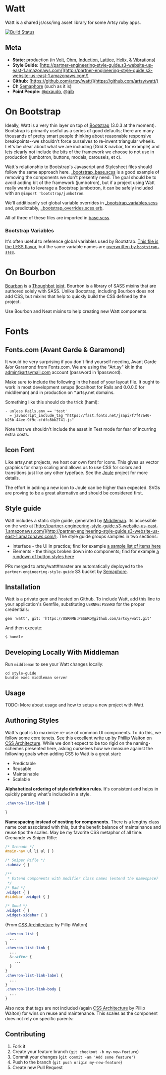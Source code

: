 # Watt

Watt is a shared js/css/img asset library for some Artsy ruby apps.

[![Build Status](https://semaphoreci.com/api/v1/projects/7ea367a5-f53f-42c1-89f8-fe2f768f18ab/188343/badge.svg)](https://semaphoreci.com/artsy-it/watt)

Meta
---

* __State:__ production (in [Volt](https://github.com/artsy/volt/), [Ohm](https://github.com/artsy/ohm/), [Induction](https://github.com/artsy/induction/), [Lattice](https://github.com/artsy/lattice/), [Helix](https://github.com/artsy/helix/), & [Vibrations](https://github.com/artsy/vibrations/))
* __Style Guide:__ [http://partner-engineering-style-guide.s3-website-us-east-1.amazonaws.com/](http://partner-engineering-style-guide.s3-website-us-east-1.amazonaws.com/)
* __Github:__ [https://github.com/artsy/watt/](https://github.com/artsy/watt/)
* __CI:__ [Semaphore](https://semaphoreci.com/artsy-it/watt) (such as it is)
* __Point People:__ [@oxaudo](https://github.com/oxaudo), [@gib](https://github.com/gib)

# On Bootstrap

Ideally, Watt is a very thin layer on top of [Bootstrap](http://getbootstrap.com/) (3.0.3 at the moment). Bootstrap is primarily useful as a series of good defaults; there are many thousands of pretty smart people thinking about reasonable responsive breakpoints--we shouldn't force ourselves to re-invent triangular wheels. Let's be clear about what we are including (Grid &amp; navbar, for example) and lets clearly not include the bits of the framework we choose to not use in production (jumbotron, buttons, modals, carousels, et c).

Watt's relationship to Bootstrap's Javascript and Stylesheet files should follow the same approach here. [_bootstrap_base.scss](https://github.com/artsy/watt/blob/master/vendor/assets/stylesheets/watt/_bootstrap_base.scss) is a good example of removing the components we don't presently need. The goal should be to avoid adding bit of the framework (jumbotron), but if a project using Watt really wants to leverage a Bootstrap jumbotron, it can be safely included with an `@import 'bootstrap/jumbotron`.

We'll additioanlly set global variable overrides in [_bootstrap_variables.scss](https://github.com/artsy/watt/blob/master/vendor/assets/stylesheets/watt/_bootstrap_variables.scss) and, predictably, [_bootstrap_overrides.scss.erb](https://github.com/artsy/watt/blob/master/vendor/assets/stylesheets/watt/_bootstrap_overrides.scss).

All of three of these files are imported in [base.scss](https://github.com/artsy/watt/blob/master/vendor/assets/stylesheets/watt/base.scss).

### Bootstrap Variables
It's often useful to reference global variables used by Bootstrap. [This file is the LESS flavor](https://github.com/twbs/bootstrap/blob/master/less/variables.less), but the same variable names are [overwritten by `bootstrap-sass`](https://github.com/twbs/bootstrap-sass/blob/master/vendor/assets/stylesheets/bootstrap/_variables.scss).


# On Bourbon

[Bourbon](http://bourbon.io/) is a [Thoughbot](http://thoughtbot.com/) [joint](https://github.com/thoughtbot).
Bourbon is a library of SASS mixins that are authored solely with SASS. Unlike Bootstrap, including Bourbon does not add CSS, but mixins that help to quickly build the CSS defined by the project.

Use Bourbon and Neat mixins to help creating new Watt components.


# Fonts

## Fonts.com (Avant Garde & Garamond)

It would be very surprising if you don't find yourself needing, Avant Garde &/or Garamond from Fonts.com. We are using the "Art.sy" kit in the admin@artsymail.com account (password in 1password).

Make sure to include the following in the head of your layout file. It ought to work in most development setups (localhost for Rails and 0.0.0.0 for middleman) and in production on *.artsy.net domains.

Something like this should do the trick (haml):

```
- unless Rails.env == 'test'
  = javascript_include_tag "https://fast.fonts.net/jsapi/f7f47a40-b25b-44ee-9f9c-cfdfc8bb2741.js"
```

Note that we shouldn't include the asset in Test mode for fear of incurring extra costs.

## Icon Font

Like artsy.net projects, we host our own font for icons. This gives us vector graphics for sharp scaling
and allows us to use CSS for colors and transitions just like any other typeface.
See the [Joule](https://github.com/artsy/joule) project for more details.

The effort in adding a new icon to Joule can be higher than expected. SVGs are proving to be a great alternative and should be considered first.

## Style guide

Watt includes a static style guide, generated by [Middleman](http://middlemanapp.com/). Its accessible on the web at [http://partner-engineering-style-guide.s3-website-us-east-1.amazonaws.com/](http://partner-engineering-style-guide.s3-website-us-east-1.amazonaws.com/). The style guide groups samples in two sections:

* Interface - the UI in practice; find for example [a sample list of items here](http://partner-engineering-style-guide.s3-website-us-east-1.amazonaws.com/interface/items/)
* Elements - the things broken down into components; find for example [a rundown of button styles here](http://partner-engineering-style-guide.s3-website-us-east-1.amazonaws.com/elements/buttons/)

PRs merged to artsy/watt#master are automatically deployed to the ```partner-engineering-style-guide``` S3 bucket by [Semaphore](https://semaphoreapp.com/artsy/watt).

## Installation

Watt is a private gem and hosted on Github. To include Watt, add this line to your application's Gemfile, substituting ```USRNME:PSSWRD``` for the proper credentials:

    gem 'watt', git: 'https://USRNME:PSSWRD@github.com/artsy/watt.git'

And then execute:

    $ bundle

## Developing Locally With Middleman

Run `middleman` to see your Watt changes locally:
```
cd style-guide
bundle exec middleman server
```

## Usage

TODO: More about usage and how to setup a new project with Watt.

## Authoring Styles

Watt's goal is to maximize re-use of common UI components. To do this, we follow some core tenets.
See this excellent write up by Phillip Walton on
[CSS Architecture](http://philipwalton.com/articles/css-architecture/). While we don't expect to
be too rigid on the naming-schemes presented here, asking ourselves how we measure against the
following goals when adding CSS to Watt is a great start:

- Predictable
- Reusable
- Maintainable
- Scalable

**Alphabetical ordering of style definition rules.** It's consistent and helps in quickly parsing
what's included in a style.

```scss
.chevron-list-link {

}
```

**Namespacing instead of nesting for components.** There is a lengthy class name cost associated with this, but
the benefit balance of maintainance and reuse tips the scales.
May be my favorite CSS metaphor of all time: Grenande vs Sniper Rifle:

```css
/* Grenade */
#main-nav ul li ul { }

/* Sniper Rifle */
.subnav { }

/**
 * Extend components with modifier class names (extend the namespace)
 */
/* Bad */
.widget { }
#sidebar .widget { }

/* Good */
.widget { }
.widget-sidebar { }
```
(From [CSS Architecture](http://philipwalton.com/articles/css-architecture/) by Pillip Walton)


```css
.chevron-list {
  ...
}
.chevron-list-link {
  ...
  &::after {
    ...
  }
}
.chevron-list-link-label {
  ...
}
.chevron-list-link-body {
  ...
}
```

Also note that tags are not included (again [CSS Architecture](http://philipwalton.com/articles/css-architecture/) by Pillip Walton) for wins on reuse and maintenance. This scales as the component does not rely on specific parents:


## Contributing

1. Fork it
2. Create your feature branch (`git checkout -b my-new-feature`)
3. Commit your changes (`git commit -am 'Add some feature'`)
4. Push to the branch (`git push origin my-new-feature`)
5. Create new Pull Request
